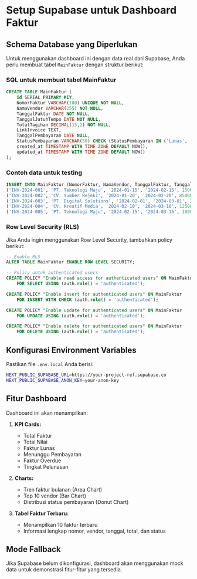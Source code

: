 # Setup Supabase untuk Dashboard Faktur

## Schema Database yang Diperlukan

Untuk menggunakan dashboard ini dengan data real dari Supabase, Anda perlu membuat tabel `MainFaktur` dengan struktur berikut:

### SQL untuk membuat tabel MainFaktur

```sql
CREATE TABLE MainFaktur (
    id SERIAL PRIMARY KEY,
    NomorFaktur VARCHAR(100) UNIQUE NOT NULL,
    NamaVendor VARCHAR(255) NOT NULL,
    TanggalFaktur DATE NOT NULL,
    TanggalJatuhTempo DATE NOT NULL,
    TotalTagihan DECIMAL(15,2) NOT NULL,
    LinkInvoice TEXT,
    TanggalPembayaran DATE NULL,
    StatusPembayaran VARCHAR(50) CHECK (StatusPembayaran IN ('Lunas', 'Menunggu Persetujuan')) NOT NULL,
    created_at TIMESTAMP WITH TIME ZONE DEFAULT NOW(),
    updated_at TIMESTAMP WITH TIME ZONE DEFAULT NOW()
);
```

### Contoh data untuk testing

```sql
INSERT INTO MainFaktur (NomorFaktur, NamaVendor, TanggalFaktur, TanggalJatuhTempo, TotalTagihan, LinkInvoice, TanggalPembayaran, StatusPembayaran) VALUES
('INV-2024-001', 'PT. Teknologi Maju', '2024-01-15', '2024-02-15', 15000000, 'https://example.com/invoice-001.pdf', '2024-02-10', 'Lunas'),
('INV-2024-002', 'CV. Sumber Rejeki', '2024-01-20', '2024-02-20', 8500000, 'https://example.com/invoice-002.pdf', NULL, 'Menunggu Persetujuan'),
('INV-2024-003', 'PT. Digital Solutions', '2024-02-01', '2024-03-01', 22000000, 'https://example.com/invoice-003.pdf', '2024-02-25', 'Lunas'),
('INV-2024-004', 'CV. Kreatif Media', '2024-02-10', '2024-03-10', 12500000, 'https://example.com/invoice-004.pdf', NULL, 'Menunggu Persetujuan'),
('INV-2024-005', 'PT. Teknologi Maju', '2024-02-15', '2024-03-15', 18000000, 'https://example.com/invoice-005.pdf', '2024-03-12', 'Lunas');
```

### Row Level Security (RLS)

Jika Anda ingin menggunakan Row Level Security, tambahkan policy berikut:

```sql
-- Enable RLS
ALTER TABLE MainFaktur ENABLE ROW LEVEL SECURITY;

-- Policy untuk authenticated users
CREATE POLICY "Enable read access for authenticated users" ON MainFaktur
    FOR SELECT USING (auth.role() = 'authenticated');

CREATE POLICY "Enable insert for authenticated users" ON MainFaktur
    FOR INSERT WITH CHECK (auth.role() = 'authenticated');

CREATE POLICY "Enable update for authenticated users" ON MainFaktur
    FOR UPDATE USING (auth.role() = 'authenticated');

CREATE POLICY "Enable delete for authenticated users" ON MainFaktur
    FOR DELETE USING (auth.role() = 'authenticated');
```

## Konfigurasi Environment Variables

Pastikan file `.env.local` Anda berisi:

```bash
NEXT_PUBLIC_SUPABASE_URL=https://your-project-ref.supabase.co
NEXT_PUBLIC_SUPABASE_ANON_KEY=your-anon-key
```

## Fitur Dashboard

Dashboard ini akan menampilkan:

1. **KPI Cards:**
   - Total Faktur
   - Total Nilai
   - Faktur Lunas
   - Menunggu Pembayaran
   - Faktur Overdue
   - Tingkat Pelunasan

2. **Charts:**
   - Tren faktur bulanan (Area Chart)
   - Top 10 vendor (Bar Chart)
   - Distribusi status pembayaran (Donut Chart)

3. **Tabel Faktur Terbaru:**
   - Menampilkan 10 faktur terbaru
   - Informasi lengkap nomor, vendor, tanggal, total, dan status

## Mode Fallback

Jika Supabase belum dikonfigurasi, dashboard akan menggunakan mock data untuk demonstrasi fitur-fitur yang tersedia.
